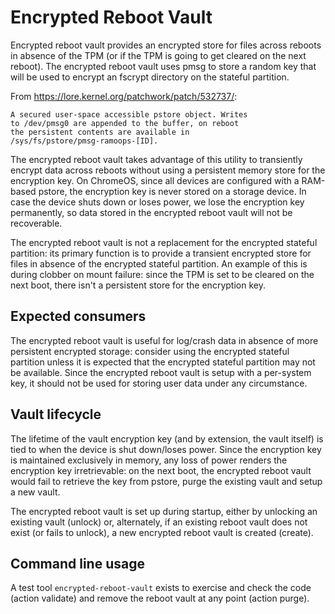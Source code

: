 # Encrypted Reboot Vault

Encrypted reboot vault provides an encrypted store for files across reboots in
absence of the TPM (or if the TPM is going to get cleared on the next reboot).
The encrypted reboot vault uses pmsg to store a random key that will be used to
encrypt an fscrypt directory on the stateful partition.

From https://lore.kernel.org/patchwork/patch/532737/:

```
A secured user-space accessible pstore object. Writes
to /dev/pmsg0 are appended to the buffer, on reboot
the persistent contents are available in
/sys/fs/pstore/pmsg-ramoops-[ID].
```

The encrypted reboot vault takes advantage of this utility to transiently
encrypt data across reboots without using a persistent memory store for the
encryption key. On ChromeOS, since all devices are configured with a RAM-based
pstore, the encryption key is never stored on a storage device. In case the
device shuts down or loses power, we lose the encryption key permanently, so
data stored in the encrypted reboot vault will not be recoverable.

The encrypted reboot vault is not a replacement for the encrypted stateful
partition: its primary function is to provide a transient encrypted store for
files in absence of the encrypted stateful partition. An example of this is
during clobber on mount failure: since the TPM is set to be cleared on the
next boot, there isn't a persistent store for the encryption key.

## Expected consumers
The encrypted reboot vault is useful for log/crash data in absence of more
persistent encrypted storage: consider using the encrypted stateful partition
unless it is expected that the encrypted stateful partition may not be
available. Since the encrypted reboot vault is setup with a per-system key, it
should not be used for storing user data under any circumstance.

## Vault lifecycle
The lifetime of the vault encryption key (and by extension, the vault itself)
is tied to when the device is shut down/loses power. Since the encryption key is
maintained exclusively in memory, any loss of power renders the encryption key
irretrievable: on the next boot, the encrypted reboot vault would fail to
retrieve the key from pstore, purge the existing vault and setup a new vault.

The encrypted reboot vault is set up during startup, either by unlocking an
existing vault (unlock) or, alternately, if an existing reboot vault does not
exist (or fails to unlock), a new encrypted reboot vault is created
(create).

## Command line usage

A test tool `encrypted-reboot-vault` exists to exercise and check the
code (action validate) and remove the reboot vault at any point (action
purge).
```
